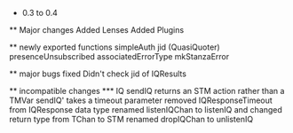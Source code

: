* 0.3 to 0.4

** Major changes
Added Lenses
Added Plugins

** newly exported functions
simpleAuth
jid (QuasiQuoter)
presenceUnsubscribed
associatedErrorType
mkStanzaError

** major bugs fixed
Didn't check jid of IQResults

** incompatible changes
*** IQ
sendIQ returns an STM action rather than a TMVar
sendIQ' takes a timeout parameter
removed IQResponseTimeout from IQResponse data type
renamed listenIQChan to listenIQ and changed return type from TChan to STM
renamed dropIQChan to unlistenIQ

